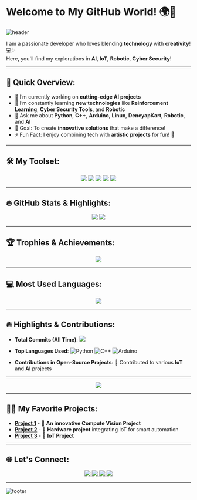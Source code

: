 # Welcome to My GitHub World! 🌍👋

![header](https://capsule-render.vercel.app/api?type=waving&color=0:FF5733,100:900C3F&height=300&section=header&text=Hello!%20I'm%20Hüseyin%20Eren!&fontSize=60&fontAlignY=40&fontColor=FFFFFF)

I am a passionate developer who loves blending **technology** with **creativity**! 💻✨  
Here, you'll find my explorations in **AI**, **IoT**, **Robotic**, **Cyber Security**!

---

## 🚀 Quick Overview:
- 🔭 I’m currently working on **cutting-edge AI projects**
- 🌱 I’m constantly learning **new technologies** like **Reinforcement Learning**, **Cyber Security Tools**, and **Robotic**
- 💬 Ask me about **Python**, **C++**, **Arduino**, **Linux**, **DeneyapKart**, **Robotic**, and **AI**
- 🎯 Goal: To create **innovative solutions** that make a difference!
- ⚡ Fun Fact: I enjoy combining tech with **artistic projects** for fun! 🎨

---

## 🛠️ My Toolset:
<p align="center">
  <img src="https://img.shields.io/badge/Code-Python-blue?style=for-the-badge&logo=python" />
  <img src="https://img.shields.io/badge/Code-C++-blue?style=for-the-badge&logo=cplusplus" />
  <img src="https://img.shields.io/badge/Tools-Arduino-green?style=for-the-badge&logo=arduino" />
  <img src="https://img.shields.io/badge/Tools-ESP8266-blue?style=for-the-badge&logo=espressif" />
  <img src="https://img.shields.io/badge/Tools-TensorFlow-orange?style=for-the-badge&logo=tensorflow" />
</p>

---

## 🔥 GitHub Stats & Highlights:
<p align="center">
  <img src="https://github-readme-stats.vercel.app/api?username=huseyinfest&show_icons=true&theme=radical&include_all_commits=true&count_private=true&hide=issues,contribs" />
  <img src="https://github-readme-streak-stats.herokuapp.com/?user=huseyinfest&theme=radical" />
</p>

---

## 🏆 Trophies & Achievements:
<p align="center">
  <img src="https://github-profile-trophy.vercel.app/?username=huseyinfest&theme=radical&no-frame=true&row=1&column=7" />
</p>

---

## 💻 Most Used Languages:
<p align="center">
  <img src="https://github-readme-stats.vercel.app/api/top-langs/?username=huseyinfest&layout=compact&theme=radical&langs_count=10" />
</p>

---

## 🔥 Highlights & Contributions:
- **Total Commits (All Time)**: 
  <img src="https://img.shields.io/badge/Total%20Commits-5000%2B-blue?style=flat-square&logo=github&logoColor=white" />
  
- **Top Languages Used**: 
  ![Python](https://img.shields.io/badge/-Python-FFD43B?style=flat-square&logo=python&logoColor=blue)
  ![C++](https://img.shields.io/badge/-C++-00599C?style=flat-square&logo=cplusplus&logoColor=white)
  ![Arduino](https://img.shields.io/badge/-Arduino-00979D?style=flat-square&logo=arduino&logoColor=white)

- **Contributions in Open-Source Projects**: 🌟 Contributed to various **IoT** and **AI** projects

---

<p align="center">
  <img src="https://github-readme-activity-graph.vercel.app/graph?username=huseyinfest&bg_color=1a1b27&color=ffffff&line=ff9933&point=f5c542&area=true&hide_border=true" />
</p>


---

## 🧑‍💻 My Favorite Projects:
- [**Project 1**](https://github.com/huseyinfest/realtimeobjectdetection-arduino-deneyapkart) - 🚀 **An innovative Compute Vision Project** 
- [**Project 2**](https://github.com/huseyinfest/akilliev) - 🔧 **Hardware project** integrating IoT for smart automation
- [**Project 3**](https://github.com/huseyinfest/deneyapkartrfidtelegram ) - 🧠 **IoT Project** 

---


## 🌐 Let's Connect:
<p align="center">
  <a href="https://linktr.ee/huseyinfest" target="_blank">
    <img src="https://img.shields.io/badge/Linktree-Connect-green?style=for-the-badge&logo=linktree" />
  </a>
  <a href="https://www.linkedin.com/in/huseyinfest" target="_blank">
    <img src="https://img.shields.io/badge/LinkedIn-Follow-blue?style=for-the-badge&logo=linkedin" />
  </a>
  <a href="https://www.instagram.com/huseyinfest" target="_blank">
    <img src="https://img.shields.io/badge/Instagram-Follow-red?style=for-the-badge&logo=instagram" />
  </a>
  <a href="https://www.youtube.com/@huseyinfest" target="_blank">
    <img src="https://img.shields.io/badge/YouTube-Subscribe-red?style=for-the-badge&logo=youtube" />
  </a>
</p>

---

![footer](https://capsule-render.vercel.app/api?type=waving&color=0:900C3F,100:FF5733&height=150&section=footer)
